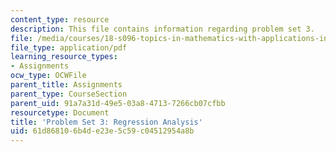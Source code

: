```yaml
---
content_type: resource
description: This file contains information regarding problem set 3.
file: /media/courses/18-s096-topics-in-mathematics-with-applications-in-finance-fall-2013/61d868106b4de23e5c59c04512954a8b_MIT18_S096F13_pset3.pdf
file_type: application/pdf
learning_resource_types:
- Assignments
ocw_type: OCWFile
parent_title: Assignments
parent_type: CourseSection
parent_uid: 91a7a31d-49e5-03a8-4713-7266cb07cfbb
resourcetype: Document
title: 'Problem Set 3: Regression Analysis'
uid: 61d86810-6b4d-e23e-5c59-c04512954a8b
---
```

